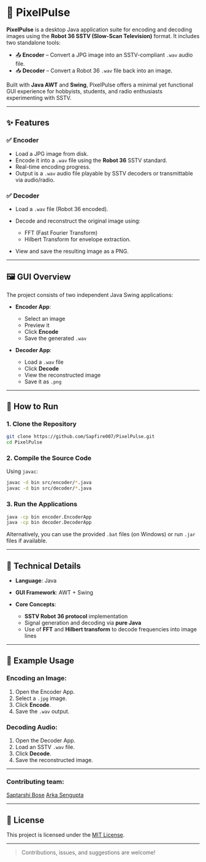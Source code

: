 # 🎨 PixelPulse

**PixelPulse** is a desktop Java application suite for encoding and decoding images using the **Robot 36 SSTV (Slow-Scan Television)** format. It includes two standalone tools:

* 📤 **Encoder** – Convert a JPG image into an SSTV-compliant `.wav` audio file.
* 📥 **Decoder** – Convert a Robot 36 `.wav` file back into an image.

Built with **Java AWT** and **Swing**, PixelPulse offers a minimal yet functional GUI experience for hobbyists, students, and radio enthusiasts experimenting with SSTV.

---

## ✨ Features

### ✅ Encoder

* Load a JPG image from disk.
* Encode it into a `.wav` file using the **Robot 36** SSTV standard.
* Real-time encoding progress.
* Output is a `.wav` audio file playable by SSTV decoders or transmittable via audio/radio.

### ✅ Decoder

* Load a `.wav` file (Robot 36 encoded).
* Decode and reconstruct the original image using:

  * FFT (Fast Fourier Transform)
  * Hilbert Transform for envelope extraction.
* View and save the resulting image as a PNG.

---

## 🖼 GUI Overview

The project consists of two independent Java Swing applications:

* **Encoder App**:

  * Select an image
  * Preview it
  * Click **Encode**
  * Save the generated `.wav`

* **Decoder App**:

  * Load a `.wav` file
  * Click **Decode**
  * View the reconstructed image
  * Save it as `.png`

---

## 🚀 How to Run

### 1. Clone the Repository

```bash
git clone https://github.com/Sapfire007/PixelPulse.git
cd PixelPulse
```

### 2. Compile the Source Code

Using `javac`:

```bash
javac -d bin src/encoder/*.java
javac -d bin src/decoder/*.java
```

### 3. Run the Applications

```bash
java -cp bin encoder.EncoderApp
java -cp bin decoder.DecoderApp
```

Alternatively, you can use the provided `.bat` files (on Windows) or run `.jar` files if available.

---

## 🧠 Technical Details

* **Language**: Java
* **GUI Framework**: AWT + Swing
* **Core Concepts**:

  * **SSTV Robot 36 protocol** implementation
  * Signal generation and decoding via **pure Java**
  * Use of **FFT** and **Hilbert transform** to decode frequencies into image lines


---

## 🧪 Example Usage

### Encoding an Image:

1. Open the Encoder App.
2. Select a `.jpg` image.
3. Click **Encode**.
4. Save the `.wav` output.

### Decoding Audio:

1. Open the Decoder App.
2. Load an SSTV `.wav` file.
3. Click **Decode**.
4. Save the reconstructed image.

---
### Contributing team:

[Saptarshi Bose](https://github.com/Sapfire007)
[Arka Sengupta](https://github.com/Arka-Sengupta)

---

## 📜 License

This project is licensed under the [MIT License](LICENSE).

---

> Contributions, issues, and suggestions are welcome!
